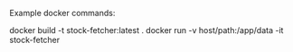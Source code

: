 Example docker commands:

docker build -t stock-fetcher:latest .
docker run -v  host/path:/app/data -it stock-fetcher
